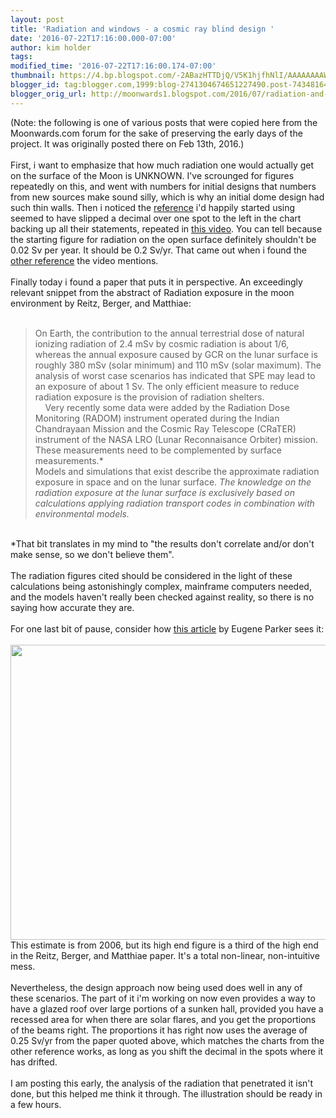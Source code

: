 ```yaml
---
layout: post
title: 'Radiation and windows - a cosmic ray blind design '
date: '2016-07-22T17:16:00.000-07:00'
author: kim holder
tags: 
modified_time: '2016-07-22T17:16:00.174-07:00'
thumbnail: https://4.bp.blogspot.com/-2ABazHTTDjQ/V5K1hjfhNlI/AAAAAAAAWKw/pGNhLafImcAMAcmgMW1yGbwxmWjxreDdQCK4B/s72-c/2016021318185556bf738f6b2be.jpg
blogger_id: tag:blogger.com,1999:blog-2741304674651227490.post-7434816463905017840
blogger_orig_url: http://moonwards1.blogspot.com/2016/07/radiation-and-windows-cosmic-ray-blind.html
---
```


(Note: the following is one of various posts that were copied here from the Moonwards.com forum for the sake of preserving the early days of the project. It was originally posted there on Feb 13th, 2016.)  <br /><br />First, i want to emphasize that how much radiation one would actually get on the surface of the Moon is UNKNOWN. I've scrounged for figures repeatedly on this, and went with numbers for initial designs that numbers from new sources make sound silly, which is why an initial dome design had such thin walls. Then i noticed the <a href="http://articles.adsabs.harvard.edu/cgi-bin/nph-iarticle_query?2000ESASP.462..289A&amp;defaultprint=YES&amp;filetype=.pdf">reference</a> i'd happily started using seemed to have slipped a decimal over one spot to the left in the chart backing up all their statements, repeated in <a href="https://www.youtube.com/watch?v=DI41N-eC7VA&amp;feature=youtu.be&amp;t=2393">this video</a>. You can tell because the starting figure for radiation on the open surface definitely shouldn't be 0.02 Sv per year. It should be 0.2 Sv/yr. That came out when i found the <a href="http://sci.esa.int/Conferences/ILC2005/Manuscripts/JablonskA-01-DOC.pdf">other reference</a> the video mentions.<br /><br />Finally today i found a paper that puts it in perspective. An exceedingly relevant snippet from the abstract of Radiation exposure in the moon environment by Reitz, Berger, and Matthiae:<br /><br /><blockquote class="tr_bq">On Earth, the contribution to the annual terrestrial dose of natural ionizing radiation of 2.4 mSv by cosmic radiation is about 1/6, whereas the annual exposure caused by GCR on the lunar surface is roughly 380 mSv (solar minimum) and 110 mSv (solar maximum). The analysis of worst case scenarios has indicated that SPE may lead to an exposure of about 1 Sv. The only efficient measure to reduce radiation exposure is the provision of radiation shelters.<br />&nbsp; &nbsp; Very recently some data were added by the Radiation Dose Monitoring (RADOM) instrument operated during the Indian Chandrayaan Mission and the Cosmic Ray Telescope (CRaTER) instrument of the NASA LRO (Lunar Reconnaisance Orbiter) mission. These measurements need to be complemented by surface measurements.*<br />Models and simulations that exist describe the approximate radiation exposure in space and on the lunar surface. <i>The knowledge on the radiation exposure at the lunar surface is exclusively based on calculations applying radiation transport codes in combination with environmental models.</i></blockquote><br />*That bit translates in my mind to "the results don't correlate and/or don't make sense, so we don't believe them".<br /><br />The radiation figures cited should be considered in the light of these calculations being astonishingly complex, mainframe computers needed, and the models haven't really been checked against reality, so there is no saying how accurate they are.<br /><br />For one last bit of pause, consider how <a href="https://engineering.dartmouth.edu/~d76205x/research/Shielding/docs/Parker_06.pdf">this article</a> by Eugene Parker sees it:<br /><br /><a href="http://4.bp.blogspot.com/-2ABazHTTDjQ/V5K1hjfhNlI/AAAAAAAAWKw/pGNhLafImcAMAcmgMW1yGbwxmWjxreDdQCK4B/s1600/2016021318185556bf738f6b2be.jpg" imageanchor="1"><img border="0" height="472" src="https://4.bp.blogspot.com/-2ABazHTTDjQ/V5K1hjfhNlI/AAAAAAAAWKw/pGNhLafImcAMAcmgMW1yGbwxmWjxreDdQCK4B/s640/2016021318185556bf738f6b2be.jpg" width="640" /></a><br />This estimate is from 2006, but its high end figure is a third of the high end in the Reitz, Berger, and Matthiae paper. It's a total non-linear, non-intuitive mess.<br /><br />Nevertheless, the design approach now being used does well in any of these scenarios. The part of it i'm working on now even provides a way to have a glazed roof over large portions of a sunken hall, provided you have a recessed area for when there are solar flares, and you get the proportions of the beams right. The proportions it has right now uses the average of 0.25 Sv/yr from the paper quoted above, which matches the charts from the other reference works, as long as you shift the decimal in the spots where it has drifted.<br /><br />I am posting this early, the analysis of the radiation that penetrated it isn't done, but this helped me think it through. The illustration should be ready in a few hours.